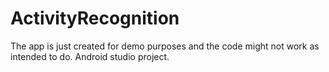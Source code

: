 # ActivityRecognition
The app is just created for demo purposes and the code might not work as intended to do.
Android studio project.
